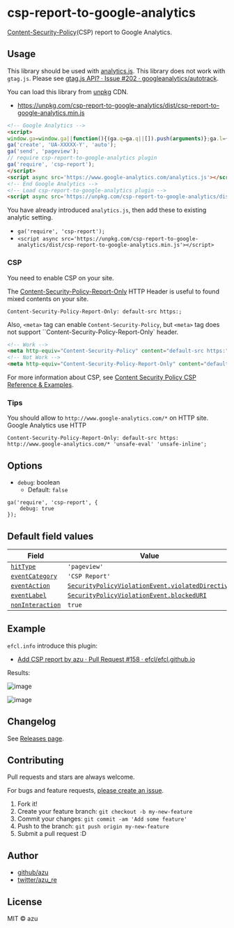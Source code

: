 # csp-report-to-google-analytics

[Content-Security-Policy](https://developer.mozilla.org/en-US/docs/Web/HTTP/Headers/Content-Security-Policy "Content-Security-Policy")(CSP) report to Google Analytics.

## Usage

This library should be used with [analytics.js](https://developers.google.com/analytics/devguides/collection/analyticsjs/ "analytics.js").
This library does not work with `gtag.js`. Please see [gtag.js API? · Issue #202 · googleanalytics/autotrack](https://github.com/googleanalytics/autotrack/issues/202 "gtag.js API? · Issue #202 · googleanalytics/autotrack").

You can load this library from [unpkg](https://unpkg.com/ "unpkg") CDN.

- <https://unpkg.com/csp-report-to-google-analytics/dist/csp-report-to-google-analytics.min.js>

```html
<!-- Google Analytics -->
<script>
window.ga=window.ga||function(){(ga.q=ga.q||[]).push(arguments)};ga.l=+new Date;
ga('create', 'UA-XXXXX-Y', 'auto');
ga('send', 'pageview');
// require csp-report-to-google-analytics plugin
ga('require', 'csp-report');
</script>
<script async src='https://www.google-analytics.com/analytics.js'></script>
<!-- End Google Analytics -->
<!-- Load csp-report-to-google-analytics plugin -->
<script async src='https://unpkg.com/csp-report-to-google-analytics/dist/csp-report-to-google-analytics.min.js'></script>
```

You have already introduced `analytics.js`, then add these to existing analytic setting.

- `ga('require', 'csp-report');`
- `<script async src='https://unpkg.com/csp-report-to-google-analytics/dist/csp-report-to-google-analytics.min.js'></script>`

### CSP

You need to enable CSP on your site.

The [Content-Security-Policy-Report-Only](https://developer.mozilla.org/en-US/docs/Web/HTTP/Headers/Content-Security-Policy-Report-Only "Content-Security-Policy-Report-Only") HTTP Header is useful to found mixed contents on your site.

```
Content-Security-Policy-Report-Only: default-src https:;
```

Also, `<meta>` tag can enable `Content-Security-Policy`, but `<meta>` tag does not support ``Content-Security-Policy-Report-Only` header.

```html
<!-- Work -->
<meta http-equiv="Content-Security-Policy" content="default-src https:">
<!-- Not Work -->
<meta http-equiv="Content-Security-Policy-Report-Only" content="default-src https:">
```

For more information about CSP, see [Content Security Policy CSP Reference & Examples](https://content-security-policy.com/ "Content Security Policy CSP Reference &amp; Examples").

### Tips

You should allow to `http://www.google-analytics.com/*` on HTTP site.
Google Analytics use HTTP 

```
Content-Security-Policy-Report-Only: default-src https: http://www.google-analytics.com/* 'unsafe-eval' 'unsafe-inline';
```

## Options

- `debug`: boolean
    - Default: `false`

```Js
ga('require', 'csp-report', {
    debug: true
});
```

## Default field values

| Field                                                        | Value                                                        |
| ------------------------------------------------------------ | ------------------------------------------------------------ |
| [`hitType`](https://developers.google.com/analytics/devguides/collection/analyticsjs/field-reference#hitType) | `'pageview'`                                                 |
| [`eventCategory`](https://developers.google.com/analytics/devguides/collection/analyticsjs/field-reference#eventCategory) | `'CSP Report'`                                                      |
| [`eventAction`](https://developers.google.com/analytics/devguides/collection/analyticsjs/field-reference#eventAction) | [`SecurityPolicyViolationEvent.violatedDirective`](https://developer.mozilla.org/en-US/docs/Web/API/SecurityPolicyViolationEvent/violatedDirective "SecurityPolicyViolationEvent.violatedDirective")                                                   |
| [`eventLabel`](https://developers.google.com/analytics/devguides/collection/analyticsjs/field-reference#eventLabel) | [`SecurityPolicyViolationEvent.blockedURI`](https://developer.mozilla.org/en-US/docs/Web/API/SecurityPolicyViolationEvent/blockedURI "SecurityPolicyViolationEvent.blockedURI") |
| [`nonInteraction`](https://developers.google.com/analytics/devguides/collection/analyticsjs/field-reference#nonInteraction) | `true`                                                       |

## Example

`efcl.info` introduce this plugin:

- [Add CSP report by azu · Pull Request #158 · efcl/efcl.github.io](https://github.com/efcl/efcl.github.io/pull/158 "Add CSP report by azu · Pull Request #158 · efcl/efcl.github.io")

Results:

![image](https://monosnap.com/file/T6PG3DJYTrCCtkpaGf7iAIL2bknlPm.png)

![image](https://monosnap.com/file/nLN63lZGRFY5vyhJE5dZi7HHSFF33f.png)

## Changelog

See [Releases page](https://github.com/azu/csp-report-to-google-analytics/releases).

## Contributing

Pull requests and stars are always welcome.

For bugs and feature requests, [please create an issue](https://github.com/azu/csp-report-to-google-analytics/issues).

1. Fork it!
2. Create your feature branch: `git checkout -b my-new-feature`
3. Commit your changes: `git commit -am 'Add some feature'`
4. Push to the branch: `git push origin my-new-feature`
5. Submit a pull request :D

## Author

- [github/azu](https://github.com/azu)
- [twitter/azu_re](https://twitter.com/azu_re)

## License

MIT © azu
